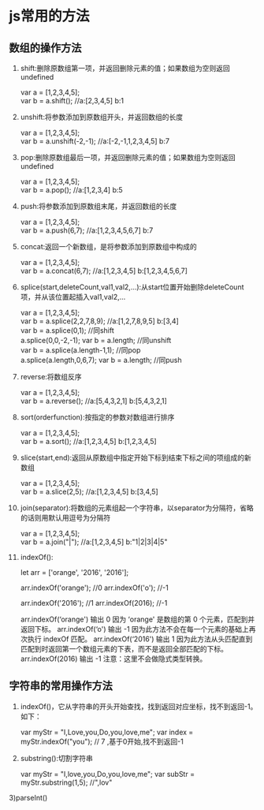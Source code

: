 # js常用的方法

## 数组的操作方法

1) shift:删除原数组第一项，并返回删除元素的值；如果数组为空则返回undefined 

     var a = [1,2,3,4,5];   
     var b = a.shift(); //a:[2,3,4,5] b:1  


2) unshift:将参数添加到原数组开头，并返回数组的长度 

     var a = [1,2,3,4,5];   
     var b = a.unshift(-2,-1); //a:[-2,-1,1,2,3,4,5] b:7   


3) pop:删除原数组最后一项，并返回删除元素的值；如果数组为空则返回undefined 

     var a = [1,2,3,4,5];   
     var b = a.pop(); //a:[1,2,3,4] b:5  


4) push:将参数添加到原数组末尾，并返回数组的长度 

     var a = [1,2,3,4,5];   
     var b = a.push(6,7); //a:[1,2,3,4,5,6,7] b:7  


5) concat:返回一个新数组，是将参数添加到原数组中构成的 

     var a = [1,2,3,4,5];   
     var b = a.concat(6,7); //a:[1,2,3,4,5] b:[1,2,3,4,5,6,7]  


6)  splice(start,deleteCount,val1,val2,...):从start位置开始删除deleteCount项，并从该位置起插入val1,val2,... 

     var a = [1,2,3,4,5];   
     var b = a.splice(2,2,7,8,9); //a:[1,2,7,8,9,5] b:[3,4]   
     var b = a.splice(0,1); //同shift   
     a.splice(0,0,-2,-1); var b = a.length; //同unshift   
     var b = a.splice(a.length-1,1); //同pop   
     a.splice(a.length,0,6,7); var b = a.length; //同push  


7) reverse:将数组反序 

    var a = [1,2,3,4,5];   
    var b = a.reverse(); //a:[5,4,3,2,1] b:[5,4,3,2,1]  


8) sort(orderfunction):按指定的参数对数组进行排序 

    var a = [1,2,3,4,5];   
    var b = a.sort(); //a:[1,2,3,4,5] b:[1,2,3,4,5]  


9) slice(start,end):返回从原数组中指定开始下标到结束下标之间的项组成的新数组 

    var a = [1,2,3,4,5];   
    var b = a.slice(2,5); //a:[1,2,3,4,5] b:[3,4,5]  


10) join(separator):将数组的元素组起一个字符串，以separator为分隔符，省略的话则用默认用逗号为分隔符 

    var a = [1,2,3,4,5];   
    var b = a.join("|"); //a:[1,2,3,4,5] b:"1|2|3|4|5"
    
11) indexOf():

    let arr = ['orange', '2016', '2016'];
  
    arr.indexOf('orange'); //0
    arr.indexOf('o'); //-1
     
    arr.indexOf('2016'); //1
    arr.indexOf(2016); //-1
    
     arr.indexOf(‘orange') 输出 0 因为 ‘orange' 是数组的第 0 个元素，匹配到并返回下标。
     arr.indexOf(‘o') 输出 -1 因为此方法不会在每一个元素的基础上再次执行 indexOf 匹配。
     arr.indexOf(‘2016') 输出 1 因为此方法从头匹配直到匹配到时返回第一个数组元素的下表，而不是返回全部匹配的下标。
     arr.indexOf(2016) 输出 -1 注意：这里不会做隐式类型转换。
    
## 字符串的常用操作方法

1) indexOf()，它从字符串的开头开始查找，找到返回对应坐标，找不到返回-1。如下：
  
    var myStr = "I,Love,you,Do,you,love,me";
    var index = myStr.indexOf("you"); // 7 ,基于0开始,找不到返回-1
    
2) substring():切割字符串
   
    var myStr = "I,love,you,Do,you,love,me";
    var subStr = myStr.substring(1,5); //",lov"
    
3)parseInt()
